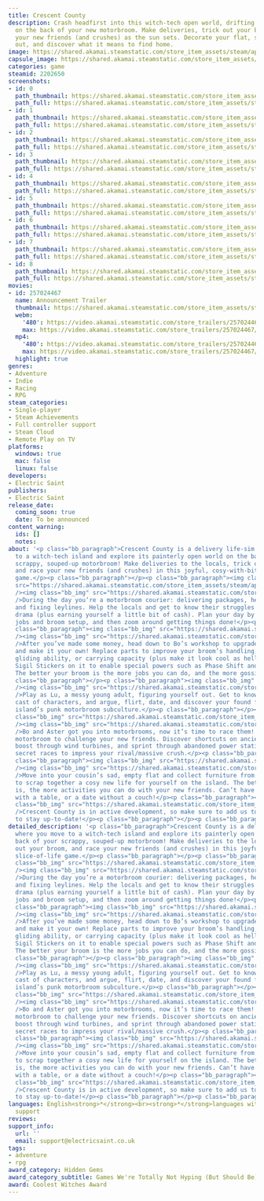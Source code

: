 ```yaml
---
title: Crescent County
description: Crash headfirst into this witch-tech open world, drifting and driving
  on the back of your new motorbroom. Make deliveries, trick out your broom, and race
  your new friends (and crushes) as the sun sets. Decorate your flat, sort your life
  out, and discover what it means to find home.
image: https://shared.akamai.steamstatic.com/store_item_assets/steam/apps/2202650/header.jpg?t=1729783916
capsule_image: https://shared.akamai.steamstatic.com/store_item_assets/steam/apps/2202650/capsule_231x87.jpg?t=1729783916
categories: game
steamid: 2202650
screenshots:
- id: 0
  path_thumbnail: https://shared.akamai.steamstatic.com/store_item_assets/steam/apps/2202650/ss_581b07e2ade20fe2c10b7c44b41478a51bdf45f7.600x338.jpg?t=1729783916
  path_full: https://shared.akamai.steamstatic.com/store_item_assets/steam/apps/2202650/ss_581b07e2ade20fe2c10b7c44b41478a51bdf45f7.1920x1080.jpg?t=1729783916
- id: 1
  path_thumbnail: https://shared.akamai.steamstatic.com/store_item_assets/steam/apps/2202650/ss_3c5ed8c277a2f7c12ddba0a231be3697ab7b000e.600x338.jpg?t=1729783916
  path_full: https://shared.akamai.steamstatic.com/store_item_assets/steam/apps/2202650/ss_3c5ed8c277a2f7c12ddba0a231be3697ab7b000e.1920x1080.jpg?t=1729783916
- id: 2
  path_thumbnail: https://shared.akamai.steamstatic.com/store_item_assets/steam/apps/2202650/ss_2f9f052a3b5d7d0b6c8a3b7fbad740b38fa50ad4.600x338.jpg?t=1729783916
  path_full: https://shared.akamai.steamstatic.com/store_item_assets/steam/apps/2202650/ss_2f9f052a3b5d7d0b6c8a3b7fbad740b38fa50ad4.1920x1080.jpg?t=1729783916
- id: 3
  path_thumbnail: https://shared.akamai.steamstatic.com/store_item_assets/steam/apps/2202650/ss_d7f70b7dbd6ee42bd3fb305f550779ea31e76766.600x338.jpg?t=1729783916
  path_full: https://shared.akamai.steamstatic.com/store_item_assets/steam/apps/2202650/ss_d7f70b7dbd6ee42bd3fb305f550779ea31e76766.1920x1080.jpg?t=1729783916
- id: 4
  path_thumbnail: https://shared.akamai.steamstatic.com/store_item_assets/steam/apps/2202650/ss_44c9dc26af71334b485da3bc24d3ca6f9ad95c44.600x338.jpg?t=1729783916
  path_full: https://shared.akamai.steamstatic.com/store_item_assets/steam/apps/2202650/ss_44c9dc26af71334b485da3bc24d3ca6f9ad95c44.1920x1080.jpg?t=1729783916
- id: 5
  path_thumbnail: https://shared.akamai.steamstatic.com/store_item_assets/steam/apps/2202650/ss_9fe45bfb0a1c0546e79f8d9481729483ed4602b6.600x338.jpg?t=1729783916
  path_full: https://shared.akamai.steamstatic.com/store_item_assets/steam/apps/2202650/ss_9fe45bfb0a1c0546e79f8d9481729483ed4602b6.1920x1080.jpg?t=1729783916
- id: 6
  path_thumbnail: https://shared.akamai.steamstatic.com/store_item_assets/steam/apps/2202650/ss_614aca92fa8985553229895b079060a315d02c06.600x338.jpg?t=1729783916
  path_full: https://shared.akamai.steamstatic.com/store_item_assets/steam/apps/2202650/ss_614aca92fa8985553229895b079060a315d02c06.1920x1080.jpg?t=1729783916
- id: 7
  path_thumbnail: https://shared.akamai.steamstatic.com/store_item_assets/steam/apps/2202650/ss_68b2b300984ccc9f302263af2eff5a7878cc3de1.600x338.jpg?t=1729783916
  path_full: https://shared.akamai.steamstatic.com/store_item_assets/steam/apps/2202650/ss_68b2b300984ccc9f302263af2eff5a7878cc3de1.1920x1080.jpg?t=1729783916
- id: 8
  path_thumbnail: https://shared.akamai.steamstatic.com/store_item_assets/steam/apps/2202650/ss_3940fe5b5fc5ffd4b79d626d98a83aceabadbffd.600x338.jpg?t=1729783916
  path_full: https://shared.akamai.steamstatic.com/store_item_assets/steam/apps/2202650/ss_3940fe5b5fc5ffd4b79d626d98a83aceabadbffd.1920x1080.jpg?t=1729783916
movies:
- id: 257024467
  name: Announcement Trailer
  thumbnail: https://shared.akamai.steamstatic.com/store_item_assets/steam/apps/257024467/movie.293x165.jpg?t=1717965932
  webm:
    '480': https://video.akamai.steamstatic.com/store_trailers/257024467/movie480_vp9.webm?t=1717965932
    max: https://video.akamai.steamstatic.com/store_trailers/257024467/movie_max_vp9.webm?t=1717965932
  mp4:
    '480': https://video.akamai.steamstatic.com/store_trailers/257024467/movie480.mp4?t=1717965932
    max: https://video.akamai.steamstatic.com/store_trailers/257024467/movie_max.mp4?t=1717965932
  highlight: true
genres:
- Adventure
- Indie
- Racing
- RPG
steam_categories:
- Single-player
- Steam Achievements
- Full controller support
- Steam Cloud
- Remote Play on TV
platforms:
  windows: true
  mac: false
  linux: false
developers:
- Electric Saint
publishers:
- Electric Saint
release_date:
  coming_soon: true
  date: To be announced
content_warning:
  ids: []
  notes:
about: '<p class="bb_paragraph">Crescent County is a delivery life-sim where you move
  to a witch-tech island and explore its painterly open world on the back of your
  scrappy, souped-up motorbroom! Make deliveries to the locals, trick out your broom,
  and race your new friends (and crushes) in this joyful, cosy-with-bite, slice-of-life
  game.</p><p class="bb_paragraph"></p><p class="bb_paragraph"><img class="bb_img"
  src="https://shared.akamai.steamstatic.com/store_item_assets/steam/apps/2202650/extras/Help_Locals_03.png?t=1729783916"
  /><img class="bb_img" src="https://shared.akamai.steamstatic.com/store_item_assets/steam/apps/2202650/extras/parcel_border.gif?t=1729783916"
  />During the day you’re a motorbroom courier: delivering packages, herding sheep,
  and fixing leylines. Help the locals and get to know their struggles and endless
  drama (plus earning yourself a little bit of cash). Plan your day by picking your
  jobs and broom setup, and then zoom around getting things done!</p><p class="bb_paragraph"></p><p
  class="bb_paragraph"><img class="bb_img" src="https://shared.akamai.steamstatic.com/store_item_assets/steam/apps/2202650/extras/Upgrade_Broom_01.png?t=1729783916"
  /><img class="bb_img" src="https://shared.akamai.steamstatic.com/store_item_assets/steam/apps/2202650/extras/broom_upgrades_border.gif?t=1729783916"
  />After you’ve made some money, head down to Bo’s workshop to upgrade your motorbroom
  and make it your own! Replace parts to improve your broom’s handling, top speed,
  gliding ability, or carrying capacity (plus make it look cool as hell). Pop some
  Sigil Stickers on it to enable special powers such as Phase Shift and Time Rewind.
  The better your broom is the more jobs you can do, and the more gossip you can uncover.</p><p
  class="bb_paragraph"></p><p class="bb_paragraph"><img class="bb_img" src="https://shared.akamai.steamstatic.com/store_item_assets/steam/apps/2202650/extras/Buddies.png?t=1729783916"
  /><img class="bb_img" src="https://shared.akamai.steamstatic.com/store_item_assets/steam/apps/2202650/extras/GIF_Buddies_3.gif?t=1729783916"
  />Play as Lu, a messy young adult, figuring yourself out. Get to know a chaotic
  cast of characters, and argue, flirt, date, and discover your found family in the
  island’s punk motorbroom subculture.</p><p class="bb_paragraph"></p><p class="bb_paragraph"><img
  class="bb_img" src="https://shared.akamai.steamstatic.com/store_item_assets/steam/apps/2202650/extras/Race_Friends.png?t=1729783916"
  /><img class="bb_img" src="https://shared.akamai.steamstatic.com/store_item_assets/steam/apps/2202650/extras/race_border_2.gif?t=1729783916"
  />Bo and Aster got you into motorbrooms, now it’s time to race them! Use your customised
  motorbroom to challenge your new friends. Discover shortcuts on ancient leylines,
  boost through wind turbines, and sprint through abandoned power stations in rebellious,
  secret races to impress your rival/massive crush.</p><p class="bb_paragraph"></p><p
  class="bb_paragraph"><img class="bb_img" src="https://shared.akamai.steamstatic.com/store_item_assets/steam/apps/2202650/extras/Make_Home.png?t=1729783916"
  /><img class="bb_img" src="https://shared.akamai.steamstatic.com/store_item_assets/steam/apps/2202650/extras/house_decoration_border.gif?t=1729783916"
  />Move into your cousin’s sad, empty flat and collect furniture from the locals
  to scrap together a cosy new life for yourself on the island. The better your home
  is, the more activities you can do with your new friends. Can’t have a dinner party
  with a table, or a date without a couch!</p><p class="bb_paragraph"></p><p class="bb_paragraph"><img
  class="bb_img" src="https://shared.akamai.steamstatic.com/store_item_assets/steam/apps/2202650/extras/follow_and_wishlist_2.gif?t=1729783916"
  />Crescent County is in active development, so make sure to add us to your wishlist
  to stay up-to-date!</p><p class="bb_paragraph"></p><p class="bb_paragraph"></p>'
detailed_description: '<p class="bb_paragraph">Crescent County is a delivery life-sim
  where you move to a witch-tech island and explore its painterly open world on the
  back of your scrappy, souped-up motorbroom! Make deliveries to the locals, trick
  out your broom, and race your new friends (and crushes) in this joyful, cosy-with-bite,
  slice-of-life game.</p><p class="bb_paragraph"></p><p class="bb_paragraph"><img
  class="bb_img" src="https://shared.akamai.steamstatic.com/store_item_assets/steam/apps/2202650/extras/Help_Locals_03.png?t=1729783916"
  /><img class="bb_img" src="https://shared.akamai.steamstatic.com/store_item_assets/steam/apps/2202650/extras/parcel_border.gif?t=1729783916"
  />During the day you’re a motorbroom courier: delivering packages, herding sheep,
  and fixing leylines. Help the locals and get to know their struggles and endless
  drama (plus earning yourself a little bit of cash). Plan your day by picking your
  jobs and broom setup, and then zoom around getting things done!</p><p class="bb_paragraph"></p><p
  class="bb_paragraph"><img class="bb_img" src="https://shared.akamai.steamstatic.com/store_item_assets/steam/apps/2202650/extras/Upgrade_Broom_01.png?t=1729783916"
  /><img class="bb_img" src="https://shared.akamai.steamstatic.com/store_item_assets/steam/apps/2202650/extras/broom_upgrades_border.gif?t=1729783916"
  />After you’ve made some money, head down to Bo’s workshop to upgrade your motorbroom
  and make it your own! Replace parts to improve your broom’s handling, top speed,
  gliding ability, or carrying capacity (plus make it look cool as hell). Pop some
  Sigil Stickers on it to enable special powers such as Phase Shift and Time Rewind.
  The better your broom is the more jobs you can do, and the more gossip you can uncover.</p><p
  class="bb_paragraph"></p><p class="bb_paragraph"><img class="bb_img" src="https://shared.akamai.steamstatic.com/store_item_assets/steam/apps/2202650/extras/Buddies.png?t=1729783916"
  /><img class="bb_img" src="https://shared.akamai.steamstatic.com/store_item_assets/steam/apps/2202650/extras/GIF_Buddies_3.gif?t=1729783916"
  />Play as Lu, a messy young adult, figuring yourself out. Get to know a chaotic
  cast of characters, and argue, flirt, date, and discover your found family in the
  island’s punk motorbroom subculture.</p><p class="bb_paragraph"></p><p class="bb_paragraph"><img
  class="bb_img" src="https://shared.akamai.steamstatic.com/store_item_assets/steam/apps/2202650/extras/Race_Friends.png?t=1729783916"
  /><img class="bb_img" src="https://shared.akamai.steamstatic.com/store_item_assets/steam/apps/2202650/extras/race_border_2.gif?t=1729783916"
  />Bo and Aster got you into motorbrooms, now it’s time to race them! Use your customised
  motorbroom to challenge your new friends. Discover shortcuts on ancient leylines,
  boost through wind turbines, and sprint through abandoned power stations in rebellious,
  secret races to impress your rival/massive crush.</p><p class="bb_paragraph"></p><p
  class="bb_paragraph"><img class="bb_img" src="https://shared.akamai.steamstatic.com/store_item_assets/steam/apps/2202650/extras/Make_Home.png?t=1729783916"
  /><img class="bb_img" src="https://shared.akamai.steamstatic.com/store_item_assets/steam/apps/2202650/extras/house_decoration_border.gif?t=1729783916"
  />Move into your cousin’s sad, empty flat and collect furniture from the locals
  to scrap together a cosy new life for yourself on the island. The better your home
  is, the more activities you can do with your new friends. Can’t have a dinner party
  with a table, or a date without a couch!</p><p class="bb_paragraph"></p><p class="bb_paragraph"><img
  class="bb_img" src="https://shared.akamai.steamstatic.com/store_item_assets/steam/apps/2202650/extras/follow_and_wishlist_2.gif?t=1729783916"
  />Crescent County is in active development, so make sure to add us to your wishlist
  to stay up-to-date!</p><p class="bb_paragraph"></p><p class="bb_paragraph"></p>'
languages: English<strong>*</strong><br><strong>*</strong>languages with full audio
  support
reviews:
support_info:
  url: ''
  email: support@electricsaint.co.uk
tags:
- adventure
- rpg
award_category: Hidden Gems
award_category_subtitle: Games We're Totally Not Hyping (But Should Be)
award: Coolest Witches Award
---
```


